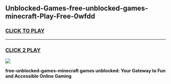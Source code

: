 
## Unblocked-Games-free-unblocked-games-minecraft-Play-Free-0wfdd
<h3>
<a href="https://premium76.site?title=free-unblocked-games-minecraft&ref=21A">CLICK TO PLAY</a></h3>
<hr>

<h3>
<a href="https://premium76.site?title=free-unblocked-games-minecraft&ref=21A">CLICK 2 PLAY</a>
  
</h3>

<a href="https://premium76.site?title=free-unblocked-games-minecraft&ref=21A"><img src="https://clearcache.store/games.png"></a>


**free-unblocked-games-minecraft games unblocked: Your Gateway to Fun and Accessible Online Gaming**
